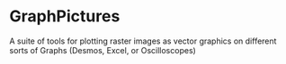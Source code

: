 # GraphPictures
A suite of tools for plotting raster images as vector graphics on different sorts of Graphs (Desmos, Excel, or Oscilloscopes)
